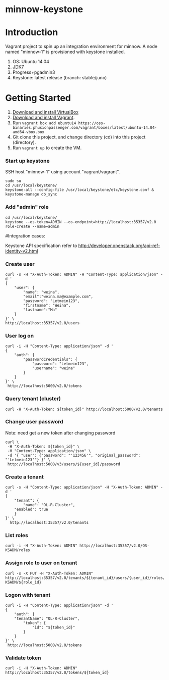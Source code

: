 minnow-keystone
================================

# Introduction

Vagrant project to spin up an integration environment for minnow. A node named "minnow-1" is provisioned with keystone installed.

1. OS: Ubuntu 14.04
2. JDK7
3. Progress+pgadmin3
4. Keystone: latest release (branch: stable/juno)

# Getting Started

1. [Download and install VirtualBox](https://www.virtualbox.org/wiki/Downloads)
2. [Download and install Vagrant](http://www.vagrantup.com/downloads.html).
3. Run ```vagrant box add ubuntu14 https://oss-binaries.phusionpassenger.com/vagrant/boxes/latest/ubuntu-14.04-amd64-vbox.box```
4. Git clone this project, and change directory (cd) into this project (directory).
5. Run ```vagrant up``` to create the VM.

### Start up keystone

SSH host "minnow-1" using account "vagrant/vagrant".

```
sudo su
cd /usr/local/keystone/
keystone-all --config-file /usr/local/keystone/etc/keystone.conf &
keystone-manage db_sync
```

### Add "admin" role

```
cd /usr/local/keystone/
keystone --os-token=ADMIN --os-endpoint=http://localhost:35357/v2.0 role-create --name=admin
```

#Integration cases:

Keystone API specification refer to http://developer.openstack.org/api-ref-identity-v2.html

### Create user

```
curl -s -H "X-Auth-Token: ADMIN" -H "Content-Type: application/json" -d '
{
	"user": {
		"name": "weina", 
		"email":"weina.ma@example.com",
		"password": "Letmein123", 
		"firstname": "Weina", 
		"lastname":"Ma"
	}
}' \
http://localhost:35357/v2.0/users
```

###  User log on

```
curl -i -H "Content-Type: application/json" -d '
{
    "auth": {
        "passwordCredentials": {
            "password": "Letmein123",
            "username": "weina"
        }
    }
}' \
 http://localhost:5000/v2.0/tokens
```

### Query tenant (cluster)

```
curl -H "X-Auth-Token: ${token_id}" http://localhost:5000/v2.0/tenants
```

### Change user password

Note: need get a new token after changing password

```
curl \
 -H "X-Auth-Token: ${token_id}" \
 -H "Content-Type: application/json" \
 -d '{ "user": {"password": "'123456'", "original_password": "'Letmein123'"} }' \
 http://localhost:5000/v3/users/${user_id}/password
```

### Create a tenant

```
curl -s -H "Content-Type: application/json" -H "X-Auth-Token: ADMIN" -d '
{
    "tenant": {
        "name": "OL-R-Cluster",
	"enabled": true
    }
}' \
  http://localhost:35357/v2.0/tenants
```

### List roles

```
curl -i -H "X-Auth-Token: ADMIN" http://localhost:35357/v2.0/OS-KSADM/roles
```

### Assign role to user on tenant

```
curl -s -X PUT -H "X-Auth-Token: ADMIN" http://localhost:35357/v2.0/tenants/${tenant_id}/users/{user_id}/roles/OS-KSADM/${role_id}
```

### Logon with tenant

```
curl -i -H "Content-Type: application/json" -d '
{
    "auth": {
	"tenantName": "OL-R-Cluster",
        "token": {
            "id": "${token_id}"
        }
    }
}' \
 http://localhost:5000/v2.0/tokens
```

### Validate token

```
curl -i -H "X-Auth-Token: ADMIN" http://localhost:35357/v2.0/tokens/${token_id}
```


